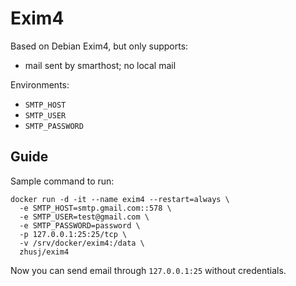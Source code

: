 # Exim4

Based on Debian Exim4, but only supports:

* mail sent by smarthost; no local mail

Environments:

* `SMTP_HOST`
* `SMTP_USER`
* `SMTP_PASSWORD`

## Guide

Sample command to run:

```
docker run -d -it --name exim4 --restart=always \
  -e SMTP_HOST=smtp.gmail.com::578 \
  -e SMTP_USER=test@gmail.com \
  -e SMTP_PASSWORD=password \
  -p 127.0.0.1:25:25/tcp \
  -v /srv/docker/exim4:/data \
  zhusj/exim4
```

Now you can send email through `127.0.0.1:25`
without credentials.
